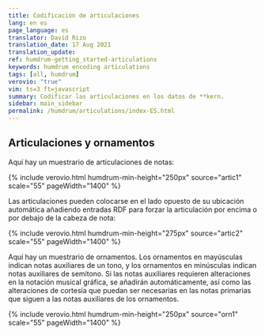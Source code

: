```yaml
---
title: Codificación de articulaciones
lang: en es
page_language: es
translator: David Rizo
translation_date: 17 Aug 2021
translation_update:
ref: humdrum-getting_started-articulations
keywords: humdrum encoding articulations
tags: [all, humdrum]
verovio: "true"
vim: ts=3 ft=javascript
summary: Codificar las articulaciones en los datos de **kern.
sidebar: main_sidebar
permalink: /humdrum/articulations/index-ES.html
---
```


<!--{% include humdrum/articulations.txt %}-->

## Articulaciones y ornamentos ##

Aquí hay un muestrario de articulaciones de notas:

{% include verovio.html
	humdrum-min-height="250px"
	source="artic1"
	scale="55"
	pageWidth="1400"
%}
<script type="application/x-humdrum" id="artic1">
**kern
4ff'
4ff^
4ff`
4ff~
4ff'~
4ff'^
4ff^^
4ff;
=
*-
</script>

Las articulaciones pueden colocarse en el lado opuesto de su ubicación automática añadiendo entradas RDF para forzar la articulación por encima o por debajo de la cabeza de nota:

{% include verovio.html
	humdrum-min-height="275px"
	source="artic2"
	scale="55"
	pageWidth="1400"
%}
<script type="application/x-humdrum" id="artic2">
**kern
4f'>
4ff^<
4f`>
4ff~<
4f'~>
4ff'^<
4f^^>
4ff;<
=
*-
!!!RDF**kern: < = below
!!!RDF**kern: > = above
</script>


Aquí hay un muestrario de ornamentos.  Los ornamentos en mayúsculas indican notas auxiliares de un tono, y los ornamentos en minúsculas indican notas auxiliares de semitono.  Si las notas auxiliares requieren alteraciones en la notación musical gráfica, se añadirán automáticamente, así como las alteraciones de cortesía que puedan ser necesarias en las notas primarias que siguen a las notas auxiliares de los ornamentos. 

{% include verovio.html
	humdrum-min-height="250px"
	source="orn1"
	scale="55"
	pageWidth="1400"
%}
<script type="application/x-humdrum" id="orn1">
**kern
*M4/4
=1
2ct
2dT
=2
2fW
2gw
=
2fm
2gM
==
*-
</script>
